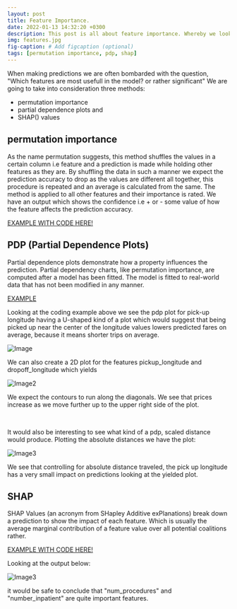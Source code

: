 ```yaml
---
layout: post
title: Feature Importance.
date: 2022-01-13 14:32:20 +0300
description: This post is all about feature importance. Whereby we look at the ways one can identify if a feature is worth having in the model or rather if it has a significant influence in the prediction. The methods are model-agnostic
img: features.jpg 
fig-caption: # Add figcaption (optional)
tags: [permutation importance, pdp, shap]
---
```


When making predictions we are often bombarded with the question, "Which features are most usefull in the model? or rather significant"
We are going to take into consideration three methods:

- permutation importance
- partial dependence plots
and
- SHAP() values

## permutation importance

As the name permutation suggests, this method shuffles the values in a certain column i.e feature
and a prediction is made while holding other features as they are. By shuffling the data in such a manner
we expect the prediction accuracy to drop as the values are different all together, this procedure is
repeated and an average is calculated from the same. The method is applied to all other features and 
their importance is rated. We have an output which shows the confidence i.e + or - some value of how the feature 
affects the prediction accuracy.

[EXAMPLE WITH CODE HERE!](https://sirwilliam254.github.io/Feature-Importance/feat.html)

## PDP (Partial Dependence Plots)

Partial dependence plots demonstrate how a property influences the prediction. Partial dependency charts, 
like permutation importance, are computed after a model has been fitted. The model is fitted to real-world 
data that has not been modified in any manner.

[EXAMPLE](https://sirwilliam254.github.io/Feature-Importance/pdp.html)

Looking at the coding example above we see the pdp plot for pick-up longitude having a U-shaped kind of
a plot which would suggest that being picked up near the center of the longitude values lowers predicted 
fares on average, because it means shorter trips on average.

![Image]({{site.baseurl}}/assets/img/pdp1.PNG)

We can also create a 2D plot for the features pickup_longitude and dropoff_longitude which yields

![Image2]({{site.baseurl}}/assets/img/pdp2.PNG)

We expect the contours to run along the diagonals. We see that prices increase 
as we move further up to the upper right side of the plot.

<br/>

It would also be interesting to see what kind of a pdp, scaled distance would produce.
Plotting the absolute distances we have the plot:

![Image3]({{site.baseurl}}/assets/img/pdp3.PNG)

We see that controlling for absolute distance traveled, the pick up longitude
has a very small impact on predictions looking at the yielded plot.

## SHAP
SHAP Values (an acronym from SHapley Additive exPlanations) break down a prediction to show the impact of each feature.
Which is usually the average marginal contribution of a feature value over all potential coalitions rather.

[EXAMPLE WITH CODE HERE!](https://sirwilliam254.github.io/Feature-Importance/shap.html)

Looking at the output below:

![Image3]({{site.baseurl}}/assets/img/one.PNG)

it would be safe to conclude that "num_procedures" and "number_inpatient" are quite important features.
